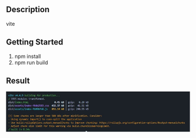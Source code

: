 ## Description
vite

## Getting Started
1. npm install
2. npm run build

## Result
![image](images/2023-08-11-083445.jpg "image")
